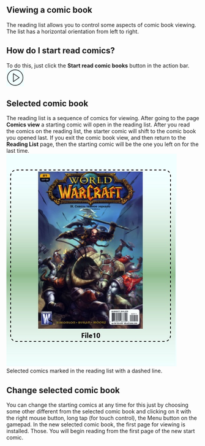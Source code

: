 ## Viewing a comic book

The reading list allows you to control some aspects of comic book viewing. The list has a horizontal orientation from left to right.

## How do I start read comics?

To do this, just click the **Start read comic books** button in the action bar.
![Start read comic books](play.jpg)  

## Selected comic book

The reading list is a sequence of comics for viewing. After going to the page **Comics view** a starting comic will open in the reading list. After you read the comics on the reading list, the starter comic will shift to the comic book you opened last. If you exit the comic book view, and then return to the **Reading List** page, then the starting comic will be the one you left on for the last time.  
![Selected comic book](currentcomic.jpg)  
Selected comics marked in the reading list with a dashed line.

## Change selected comic book

You can change the starting comics at any time for this just by choosing some other different from the selected comic book and clicking on it with the right mouse button, long tap (for touch control), the Menu button on the gamepad. In the new selected comic book, the first page for viewing is installed. Those. You will begin reading from the first page of the new start comic.
